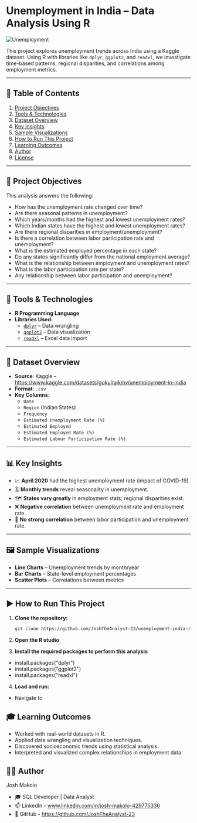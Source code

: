 # Unemployment in India – Data Analysis Using R



![Unemployment](https://github.com/user-attachments/assets/5bd2a2dd-95fa-414a-8a87-16e8dae9b8a8)


This project explores unemployment trends across India using a Kaggle dataset. Using R with libraries like `dplyr`, `ggplot2`, and `readxl`, we investigate time-based patterns, regional disparities, and correlations among employment metrics.

---

## 📑 Table of Contents

1. [Project Objectives](#project-objectives)
2. [Tools & Technologies](#tools--technologies)
3. [Dataset Overview](#dataset-overview)
4. [Key Insights](#key-insights)
5. [Sample Visualizations](#sample-visualizations)
6. [How to Run This Project](#how-to-run-this-project)
7. [Learning Outcomes](#learning-outcomes)
8. [Author](#author)
9. [License](#license)

---

## 📌 Project Objectives

This analysis answers the following:

- How has the unemployment rate changed over time?
- Are there seasonal patterns in unemployment?
- Which years/months had the highest and lowest unemployment rates?
- Which Indian states have the highest and lowest unemployment rates?
- Are there regional disparities in employment/unemployment?
- Is there a correlation between labor participation rate and unemployment?
- What is the estimated employed percentage in each state?
- Do any states significantly differ from the national employment average?
- What is the relationship between employment and unemployment rates?
- What is the labor participation rate per state?
- Any relationship between labor participation and unemployment?

---

## 🧰 Tools & Technologies

- **R Programming Language**
- **Libraries Used:**
  - [`dplyr`](https://dplyr.tidyverse.org/) – Data wrangling
  - [`ggplot2`](https://ggplot2.tidyverse.org/) – Data visualization
  - [`readxl`](https://readxl.tidyverse.org/) – Excel data import

---

## 📁 Dataset Overview

- **Source**: Kaggle – https://www.kaggle.com/datasets/gokulrajkmv/unemployment-in-india
- **Format**: `.csv`
- **Key Columns**:
  - `Date`
  - `Region` (Indian States)
  - `Frequency`
  - `Estimated Unemployment Rate (%)`
  - `Estimated Employed`
  - `Estimated Employed Rate (%)`
  - `Estimated Labour Participation Rate (%)` 
---

## 📊 Key Insights

- 📈 **April 2020** had the highest unemployment rate (impact of COVID-19).
- 🗓️ **Monthly trends** reveal seasonality in unemployment.
- 🗺️ **States vary greatly** in employment stats; regional disparities exist.
- ❌ **Negative correlation** between unemployment rate and employment rate.
- 🧪 **No strong correlation** between labor participation and unemployment rate.

---

## 🖼️ Sample Visualizations

- **Line Charts** – Unemployment trends by month/year
- **Bar Charts** – State-level employment percentages
- **Scatter Plots** – Correlations between metrics

---

## ▶️ How to Run This Project

1. **Clone the repository:**
   ```bash
   git clone https://github.com/JoshTheAnalyst-23/unemployment-india-r.git

2. **Open the R studio**
  
3. **Install the required packages to perform this analysis**
- install.packages("dplyr")
- install.packages("ggplot2")
- install.packages("readxl")

4. **Load and run:**
- Navigate to

## 🎓 Learning Outcomes
- Worked with real-world datasets in R.
- Applied data wrangling and visualization techniques.
- Discovered socioeconomic trends using statistical analysis.
- Interpreted and visualized complex relationships in employment data.

## 🙋‍♂️ Author
Josh Makolo

- 🎓 SQL Developer | Data Analyst
- 📫 LinkedIn - www.linkedin.com/in/josh-makolo-429775336
- 💼 GitHub - https://github.com/JoshTheAnalyst-23
